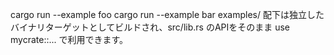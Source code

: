 cargo run --example foo
cargo run --example bar
examples/ 配下は独立したバイナリターゲットとしてビルドされ、src/lib.rs のAPIをそのまま use mycrate::... で利用できます。